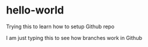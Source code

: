 # hello-world


Trying this to learn how to setup Github repo

I am just typing this to see how branches work in Github
